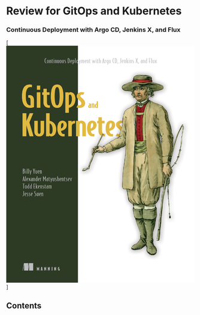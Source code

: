# Review for GitOps and Kubernetes
### Continuous Deployment with Argo CD, Jenkins X, and Flux
[![GitOps and k8s](pics/book-cover.png)]



## Contents